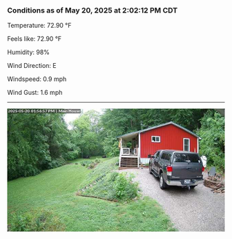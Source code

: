### Conditions as of May 20, 2025 at 2:02:12 PM CDT 

Temperature: 72.90 &deg;F

Feels like: 72.90 &deg;F

Humidity: 98%

Wind Direction: E

Windspeed: 0.9 mph

Wind Gust: 1.6 mph

---

<img src="./images/latest.jpeg"/>

